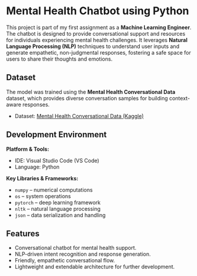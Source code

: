 # Mental Health Chatbot using Python  

This project is part of my first assignment as a **Machine Learning Engineer**.  
The chatbot is designed to provide conversational support and resources for individuals experiencing mental health challenges. It leverages **Natural Language Processing (NLP)** techniques to understand user inputs and generate empathetic, non-judgmental responses, fostering a safe space for users to share their thoughts and emotions.  

## Dataset  
The model was trained using the **Mental Health Conversational Data** dataset, which provides diverse conversation samples for building context-aware responses.  

- Dataset: [Mental Health Conversational Data (Kaggle)](https://www.kaggle.com/datasets/elvis23/mental-health-conversational-data?datasetId=2594075&sortBy=dateRun&tab=collaboration)  

## Development Environment  

**Platform & Tools:**  
- IDE: Visual Studio Code (VS Code)  
- Language: Python  

**Key Libraries & Frameworks:**  
- `numpy` – numerical computations  
- `os` – system operations  
- `pytorch` – deep learning framework  
- `nltk` – natural language processing  
- `json` – data serialization and handling  

## Features  
- Conversational chatbot for mental health support.  
- NLP-driven intent recognition and response generation.  
- Friendly, empathetic conversational flow.  
- Lightweight and extendable architecture for further development.  
